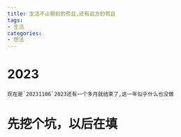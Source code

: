 ```yaml
---
title: 生活不止眼前的苟且,还有远方的苟且
tags:
- 生活
categories:
- 想法
---
```

# 2023

	现在是`20231106`2023还有一个多月就结束了,这一年似乎什么也没做
# 先挖个坑，以后在填